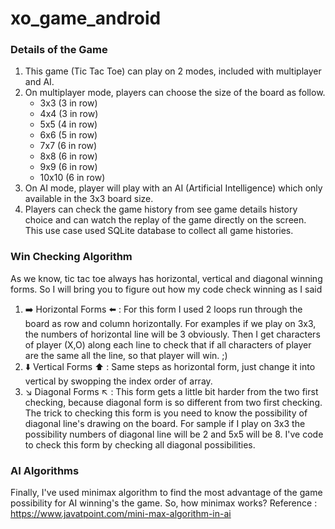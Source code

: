 # xo_game_android

### Details of the Game
1. This game (Tic Tac Toe) can play on 2 modes, included with multiplayer and AI.
2. On multiplayer mode, players can choose the size of the board as follow.
   - 3x3 (3 in row)
   - 4x4 (3 in row)
   - 5x5 (4 in row)
   - 6x6 (5 in row)
   - 7x7 (6 in row)
   - 8x8 (6 in row)
   - 9x9 (6 in row)
   - 10x10 (6 in row)
3. On AI mode, player will play with an AI (Artificial Intelligence) which only available in the 3x3 board size.
4. Players can check the game history from see game details history choice and can watch the replay of the game directly on the screen. This use case used SQLite database to collect all game histories.

### Win Checking Algorithm
As we know, tic tac toe always has horizontal, vertical and diagonal winning forms. So I will bring you to figure out how my code check winning as I said
1. :arrow_right: Horizontal Forms :arrow_left: : For this form I used 2 loops run through the board as row and column horizontally. For examples if we play on 3x3, the numbers of horizontal line will be 3 obviously. Then I get characters of player (X,O) along each line to check that if all characters of player are the same all the line, so that player will win. ;)
2. :arrow_down: Vertical Forms :arrow_up: : Same steps as horizontal form, just change it into vertical by swopping the index order of array.
3. :arrow_lower_right: Diagonal Forms :arrow_upper_left: : This form gets a little bit harder from the two first checking, because diagonal form is so different from two first checking. The trick to checking this form is you need to know the possibility of diagonal line's drawing on the board. For sample if I play on 3x3 the possibility numbers of diagonal line will be 2 and 5x5 will be 8. I've code to check this form by checking all diagonal possibilities.

### AI Algorithms
Finally, I've used minimax algorithm to find the most advantage of the game possibility for AI winning's the game. So, how minimax works?
Reference : https://www.javatpoint.com/mini-max-algorithm-in-ai
